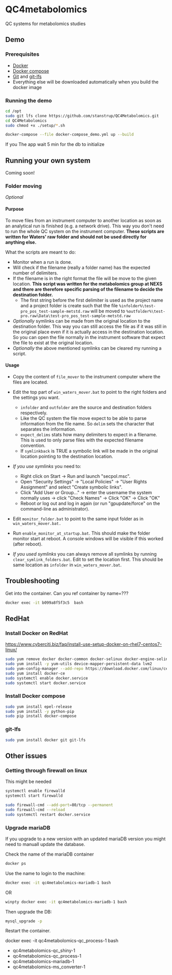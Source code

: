 # QC4metabolomics
QC systems for metabolomics studies


## Demo

### Prerequisites

* [Docker](https://www.docker.com/)
* [Docker compose](https://docs.docker.com/compose/install/)
* [Git](https://git-scm.com/downloads) and [git-lfs](https://github.com/git-lfs/git-lfs?utm_source=gitlfs_site&utm_medium=installation_link&utm_campaign=gitlfs#installing)
* Everything else will be downloaded automatically when you build the docker image


### Running the demo

```bash
cd /opt
sudo git lfs clone https://github.com/stanstrup/QC4Metabolomics.git
cd QC4Metabolomics
sudo chmod +x ./setup/*.sh
```

```bash
docker-compose --file docker-compose_demo.yml up --build
```
If you The app 
wait 5 min for the db to initialize





## Running your own system

Coming soon!



### Folder moving

*Optional*

#### Purpose
To move files from an instrument computer to another location as soon as an analytical run is finished (e.g. a network drive). This way you don't need to run the whole QC system on the instrument computer.
**These scripts are written for Waters' raw folder and should not be used directly for anything else.**

What the scripts are meant to do:

* Monitor when a run is done.
* Will check if the filename (really a folder name) has the expected number of delimiters.
* If the filename is in the right format the file will be move to the given location.
  **This script was written for the metabolomics group at NEXS and there are therefore specific parsing of the filename to decide the destination folder.** 
  * The first string before the first delimiter is used as the project name and a project folder is create such that the file 
    `%infolder%\test-pro_pos_test-sample-metstd.raw` will be moved to 
    `%outfolder%\test-pro.raw\Data\test-pro_pos_test-sample-metstd.raw`
* *Optionally* symlinks can be made from the original location to the destination folder. This way you can still access the file as if it was still in the original place even if it is actually access in the destination location. So you can  open the file normally in the instrument software that expect the file to exist at the original location.
* *Optionally* the above mentioned symlinks can be cleared my running a script.







#### Usage
* Copy the content of `file_mover` to the instrument computer where the files are located.

* Edit the top part of `win_waters_mover.bat` to point to the right folders and the settings you want.

  * `infolder` and `outfolder` are the source and destination folders respectively.
  * Like the QC system the file move expect to be able to parse information from the file name. So `delim` sets the character that separates the information.
  * `expect_delims` stats how many delimiters to expect in a filename. This is used to only parse files with the expected filename convention.
  * If `symlinkback` is TRUE a symbolic link will be made in the original location pointing to the destination location.

* *If you use symlinks* you need to:

  * Right click on Start → Run and launch "secpol.msc".
  * Open "Security Settings" → "Local Policies" → "User Rights Assignment" and select "Create symbolic links".
  * Click "Add User or Group..." → enter the username the system normally uses → click "Check Names" → Click "OK" → Click "OK"
  * Reboot *or* log out and log in again (or run "gpupdate/force" on the command-line as administrator).

* Edit `monitor_folder.bat` to point to the same input folder as in `win_waters_mover.bat.`

* Run `enable_monitor_at_startup.bat`. This should make the folder monitor start at reboot. A console windows will be visible if this worked (after reboot).

* *If you used symlinks* you can always remove all symlinks by running `clear_symlink_folders.bat`. Edit to set the location first. This should be same location as `infolder` in `win_waters_mover.bat`.

  



## Troubleshooting
Get into the container. Can you ref container by name=???

```bash
docker exec -it b099a8f5f3c5  bash
```


## RedHat
### Install Docker on RedHat
https://www.cyberciti.biz/faq/install-use-setup-docker-on-rhel7-centos7-linux/

```bash
sudo yum remove docker docker-common docker-selinux docker-engine-selinux && docker-engine docker-ce
sudo yum install -y yum-utils device-mapper-persistent-data lvm2
sudo yum-config-manager --add-repo https://download.docker.com/linux/centos/docker-ce.repo
sudo yum install docker-ce
sudo systemctl enable docker.service
sudo systemctl start docker.service
```


### Install Docker compose

```bash
sudo yum install epel-release
sudo yum install -y python-pip
sudo pip install docker-compose
```

### git-lfs
```bash
sudo yum install docker git git-lfs
```

## Other issues
### Getting through firewall on linux
This might be needed
```bash
systemctl enable firewalld
systemctl start firewalld

sudo firewall-cmd --add-port=80/tcp --permanent
sudo firewall-cmd --reload
sudo systemctl restart docker.service
```



### Upgrade mariaDB
If you upgrade to a new version with an updated mariaDB version you might need to manuall update the database.

Check the name of the mariaDB container

```bash
docker ps
```

Use the name to login to the machine:

```bash
docker exec -it qc4metabolomics-mariadb-1 bash
```

OR

```bash
winpty docker exec -it qc4metabolomics-mariadb-1 bash
```

Then upgrade the DB:

```bash
mysql_upgrade -p
```

Restart the container.







docker exec -it qc4metabolomics-qc_process-1 bash


* qc4metabolomics-qc_shiny-1
* qc4metabolomics-qc_process-1
* qc4metabolomics-mariadb-1
* qc4metabolomics-ms_converter-1

